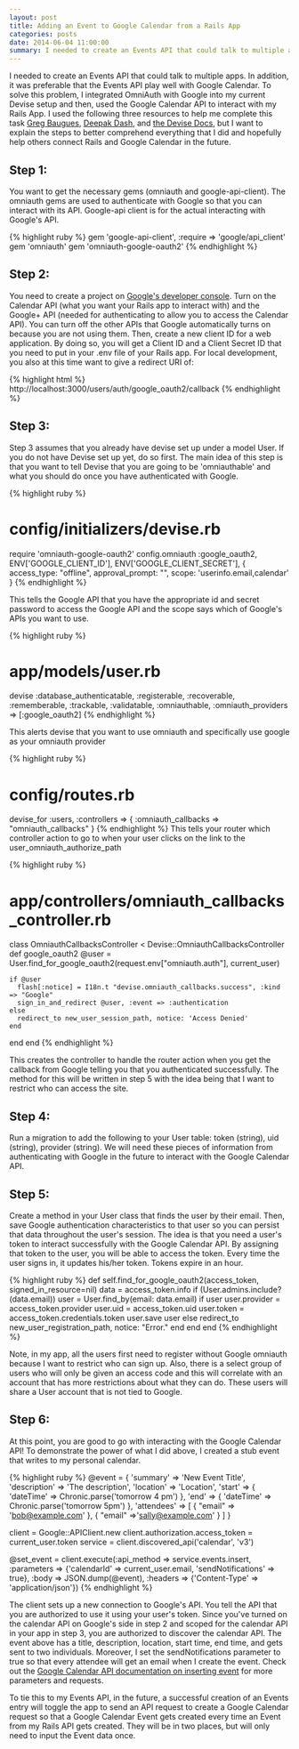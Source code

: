 ```yaml
---
layout: post
title: Adding an Event to Google Calendar from a Rails App
categories: posts
date: 2014-06-04 11:00:00
summary: I needed to create an Events API that could talk to multiple apps. In addition, it was preferable that the Events API play well with Google Calendar. To solve this problem, I integrated OmniAuth with Google into my current Devise setup and then, used the Google Calendar API to interact with my Rails App.
---
```


I needed to create an Events API that could talk to multiple apps. In addition, it was preferable that the Events API play well with Google Calendar. To solve this problem, I integrated OmniAuth with Google into my current Devise setup and then, used the Google Calendar API to interact with my Rails App. I used the following three resources to help me complete this task [Greg Baugues](http://blog.baugues.com/google-calendar-api-oauth2-and-ruby-on-rails), [Deepak Dash](http://deepakrip007.wordpress.com/2013/11/05/google-integration-using-devise-and-omniauth-in-rails-app/), and [the Devise Docs](https://github.com/plataformatec/devise/wiki/OmniAuth:-Overview), but I want to explain the steps to better comprehend everything that I did and hopefully help others connect Rails and Google Calendar in the future.

Step 1:
---
You want to get the necessary gems (omniauth and google-api-client). The omniauth gems are used to authenticate with Google so that you can interact with its API. Google-api client is for the actual interacting with Google's API.

{% highlight ruby %}
gem 'google-api-client', :require => 'google/api_client'
gem 'omniauth'
gem 'omniauth-google-oauth2'
{% endhighlight %}

Step 2:
---
You need to create a project on [Google's developer console](https://console.developers.google.com/project). Turn on the Calendar API (what you want your Rails app to interact with) and the Google+ API (needed for authenticating to allow you to access the Calendar API). You can turn off the other APIs that Google automatically turns on because you are not using them. Then, create a new client ID for a web application. By doing so, you will get a Client ID and a Client Secret ID that you need to put in your .env file of your Rails app. For local development, you also at this time want to give a redirect URI of:

{% highlight html %}
http://localhost:3000/users/auth/google_oauth2/callback
{% endhighlight %}

Step 3:
---
Step 3 assumes that you already have devise set up under a model User. If you do not have Devise set up yet, do so first. The main idea of this step is that you want to tell Devise that you are going to be 'omniauthable' and what you should do once you have authenticated with Google.

{% highlight ruby %}
# config/initializers/devise.rb
require 'omniauth-google-oauth2'
  config.omniauth :google_oauth2, ENV['GOOGLE_CLIENT_ID'],
  ENV['GOOGLE_CLIENT_SECRET'],
  { access_type: "offline", approval_prompt: "",
  scope: 'userinfo.email,calendar' }
{% endhighlight %}

This tells the Google API that you have the appropriate id and secret password to access the Google API and the scope says which of Google's APIs you want to use.

{% highlight ruby %}
# app/models/user.rb
devise :database_authenticatable, :registerable,
       :recoverable, :rememberable, :trackable, :validatable,
       :omniauthable, :omniauth_providers => [:google_oauth2]
{% endhighlight %}

This alerts devise that you want to use omniauth and specifically use google as your omniauth provider

{% highlight ruby %}
# config/routes.rb
devise_for :users,
:controllers => { :omniauth_callbacks => "omniauth_callbacks" }
{% endhighlight %}
This tells your router which controller action to go to when your user clicks on the link to the user_omniauth_authorize_path

{% highlight ruby %}
# app/controllers/omniauth_callbacks_controller.rb
class OmniauthCallbacksController < Devise::OmniauthCallbacksController
  def google_oauth2
    @user = User.find_for_google_oauth2(request.env["omniauth.auth"], current_user)

    if @user
      flash[:notice] = I18n.t "devise.omniauth_callbacks.success", :kind => "Google"
      sign_in_and_redirect @user, :event => :authentication
    else
      redirect_to new_user_session_path, notice: 'Access Denied'
    end
  end
end
{% endhighlight %}

This creates the controller to handle the router action when you get the callback from Google telling you that you authenticated successfully. The method for this will be written in step 5 with the idea being that I want to restrict who can access the site.

Step 4:
---
Run a migration to add the following to your User table: token (string), uid (string), provider (string). We will need these pieces of information from authenticating with Google in the future to interact with the Google Calendar API.

Step 5:
---
Create a method in your User class that finds the user by their email. Then, save Google authentication characteristics to that user so you can persist that data throughout the user's session. The idea is that you need a user's token to interact successfully with the Google Calendar API. By assigning that token to the user, you will be able to access the token. Every time the user signs in, it updates his/her token. Tokens expire in an hour.

{% highlight ruby %}
def self.find_for_google_oauth2(access_token, signed_in_resource=nil)
  data = access_token.info
  if (User.admins.include?(data.email))
    user = User.find_by(email: data.email)
    if user
      user.provider = access_token.provider
      user.uid = access_token.uid
      user.token = access_token.credentials.token
      user.save
      user
    else
      redirect_to new_user_registration_path, notice: "Error."
    end
  end
end
{% endhighlight %}

Note, in my app, all the users first need to register without Google omniauth because I want to restrict who can sign up. Also, there is a select group of users who will only be given an access code and this will correlate with an account that has more restrictions about what they can do. These users will share a User account that is not tied to Google.

Step 6:
---
At this point, you are good to go with interacting with the Google Calendar API! To demonstrate the power of what I did above, I created a stub event that writes to my personal calendar.

{% highlight ruby %}
@event = {
  'summary' => 'New Event Title',
  'description' => 'The description',
  'location' => 'Location',
  'start' => { 'dateTime' => Chronic.parse('tomorrow 4 pm') },
  'end' => { 'dateTime' => Chronic.parse('tomorrow 5pm') },
  'attendees' => [ { "email" => 'bob@example.com' },
  { "email" =>'sally@example.com' } ] }

client = Google::APIClient.new
client.authorization.access_token = current_user.token
service = client.discovered_api('calendar', 'v3')

@set_event = client.execute(:api_method => service.events.insert,
                        :parameters => {'calendarId' => current_user.email, 'sendNotifications' => true},
                        :body => JSON.dump(@event),
                        :headers => {'Content-Type' => 'application/json'})
{% endhighlight %}

The client sets up a new connection to Google's API. You tell the API that you are authorized to use it using your user's token. Since you've turned on the calendar API on Google's side in step 2 and scoped for the calendar API in your app in step 3, you are authorized to discover the calendar API. The event above has a title, description, location, start time, end time, and gets sent to two individuals. Moreover, I set the sendNotifications parameter to true so that every attendee will get an email when I create the event. Check out the [Google Calendar API documentation on inserting event](https://developers.google.com/google-apps/calendar/v3/reference/events/insert) for more parameters and requests.

To tie this to my Events API, in the future, a successful creation of an Events entry will toggle the app to send an API request to create a Google Calendar request so that a Google Calendar Event gets created every time an Event from my Rails API gets created. They will be in two places, but will only need to input the Event data once.
